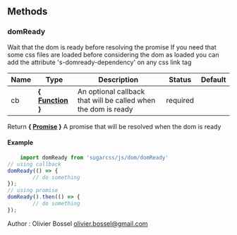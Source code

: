## Methods


### domReady

Wait that the dom is ready before resolving the promise
If you need that some css files are loaded before considering the dom as loaded
you can add the attribute 's-domready-dependency' on any css link tag



Name  |  Type  |  Description  |  Status  |  Default
------------  |  ------------  |  ------------  |  ------------  |  ------------
cb  |  **{ [Function](https://developer.mozilla.org/fr/docs/Web/JavaScript/Reference/Objets_globaux/Function) }**  |  An optional callback that will be called when the dom is ready  |  required  |

Return **{ [Promise](https://developer.mozilla.org/fr/docs/Web/JavaScript/Reference/Objets_globaux/Promise) }** A promise that will be resolved when the dom is ready

#### Example
```js
	import domReady from 'sugarcss/js/dom/domReady'
// using callback
domReady(() => {
		// do something
});
// using promise
domReady().then(() => {
		// do something
});
```
Author : Olivier Bossel <olivier.bossel@gmail.com>